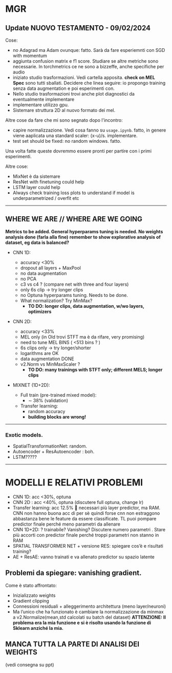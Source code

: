 # MGR

## Update NUOVO TESTAMENTO - 09/02/2024
Cose:

* no Adagrad ma Adam ovunque: fatto. Sarà da fare esperiemnti con SGD with momentum
* aggiunta confusion matrix e f1 score. Studiare se altre metriche sono necessarie. In torchmetrics ce ne sono a bizzeffe, anche specifiche per audio
* iniziato studio trasformazioni. Vedi cartella apposita. **check on MEL Spec** sono tutti sballati. Decidere che linea seguire: io propongo training senza data augmentation e poi esperimenti con.
* Nello studio trasformazioni trovi anche plot diagnostici da eventualmente implementare
* implementare utilizzo gpu.
* Sistemare struttura 2D al nuovo formato dei mel.
  

Altre cose da fare che mi sono segnato dopo l'incontro:
* capire normalizzazione. Vedi cosa fanno su `usage.ipynb`. fatto, in genere viene aaplicata una standard scaler: (x-u)/s. implementare.
* test set should be fixed: no random windows. fatto.
  

Una volta fatte queste dovremmo essere pronti per partire con i primi esperimenti.

Altre cose:
* MixNet è da sistemare
* ResNet with finetuning could help
* LSTM layer could help
* Always check training loss plots to understand if model is underparametrized / overfit etc

----

  
## WHERE WE ARE // WHERE ARE WE GOING

**Metrics to be added. General hyperparams tuning is needed. No weights analysis done (farla alla fine)**
**remember to show explorative analysis of dataset, eg data is balanced?**

* CNN 1D: 
	- accuracy <30%
	- dropout all layers + MaxPool
	- no data augmentation
	- no PCA
	- c3 vs c4 ? (compare net with three and four layers)
	- only 6s clip -> try longer clips
	- no Optuna hyperparams tuning. Needs to be done.
	- What normalization? Try MinMax?
		- **TO DO: longer clips, data augmentation, w/wo layers, optimizers**

* CNN 2D:
	- accuracy <33%
	- MEL only (in Old trovi STFT ma è da rifare, very promising)
	- need to tune MEL BINS ( <513 bins ? )
	- 6s clips only -> try longer/shorter
	- logarithms are OK
	- data augmentation DONE
	- v2.Norm vs MinMaxScaler ? 
		-  **TO DO: many trainings with STFT only; different MELS; longer clips**

* MIXNET (1D+2D):
	- Full train (pre-trained mixed model):
		- $\sim$ 38% (validation)
	- Transfer learning: 
		- random accuracy
		- **building blocks are wrong!**

--- 
### Exotic models.
* SpatialTransformationNet: random.
* Autoencoder + ResAutoencoder : boh.
* LSTM?????



-----------------------------------------------
# MODELLI E RELATIVI PROBLEMI


-	CNN 1D: acc <30%,  optuna
-	CNN 2D : acc <40%, optuna (discutere full optuna, change lr)
-	Transfer learning: acc 12.5%  necessari più layer predictor, ma RAM. CNN non hanno buona acc di per sè quindi forse cnn non estraggono abbastanza bene le feature da essere classificate. TL puoi pompare predictor finale perché meno parametri da allenare
-	CNN 1D+2D: ? trainabile? Vanishing? Discutere numero parametri . Stare più accorti con predictor finale perché troppi parametri non stanno in RAM
-	SPATIAL TRANSFORMER NET + versione RES: spiegare cos’è e risultati training?
-	AE + ResAE: vanno trainati e va allenato predictor su spazio latente

## Problemi da spiegare: vanishing gradient.
Come è stato affrontato:
-	Inizializzato weights
-	Gradient clipping
-	Connessioni residuali + alleggerimento architettura (meno layer/neuroni)
-	Ma l’unico che ha funzionato è cambiare la normalizzazione da minmax a v2.Normalize(mean,std calcolati su batch del dataset)
**ATTENZIONE: Il problema era la mia funzione e si è risolto usando la funzione di Sklearn anziché la mia.**
## MANCA TUTTA LA PARTE DI ANALISI DEI WEIGHTS 
(vedi consegna su ppt)
